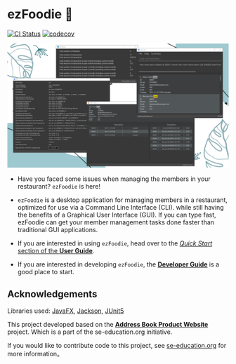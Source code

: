 # ezFoodie :takeout_box:

[![CI Status](https://github.com/AY2122S1-CS2103T-F12-4/tp/workflows/Java%20CI/badge.svg)](https://github.com/AY2122S1-CS2103T-F12-4/tp/actions)
[![codecov](https://codecov.io/gh/AY2122S1-CS2103T-F12-4/tp/branch/master/graph/badge.svg)](https://codecov.io/gh/AY2122S1-CS2103T-F12-4/tp)

![Ui](docs/images/Ui.png)

* Have you faced some issues when managing the members in your restaurant? `ezFoodie` is here!

* `ezFoodie` is a desktop application for managing members in a restaurant, optimized for use via a Command Line Interface (CLI). 
while still having the benefits of a Graphical User Interface (GUI). If you can type fast, ezFoodie can get your member management tasks done faster than traditional GUI applications.

* If you are interested in using `ezFoodie`, head over to the [_Quick Start_ section of the **User Guide**](https://ay2122s1-cs2103t-f12-4.github.io/tp/UserGuide.html#quick-start).

* If you are interested in developing `ezFoodie`, the [**Developer Guide**](https://ay2122s1-cs2103t-f12-4.github.io/tp/DeveloperGuide.html) is a good place to start.

## Acknowledgements

Libraries used: [JavaFX](https://openjfx.io/), [Jackson](https://github.com/FasterXML/jackson), [JUnit5](https://github.com/junit-team/junit5)

This project developed based on the **[Address Book Product Website](https://se-education.org/addressbook-level3)** project. Which is a part of the se-education.org initiative.

If you would like to contribute code to this project, see [se-education.org](https://se-education.org#https://se-education.org/#contributing) for more information。
